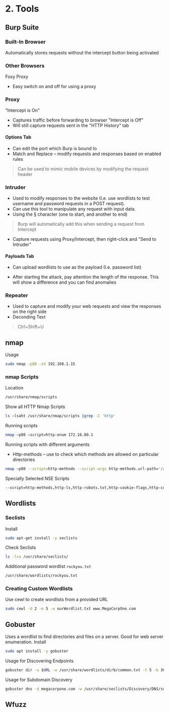 # 2. Tools

## Burp Suite

### Built-In Browser
Automatically stores requests without the intercept button being activated

### Other Browsers
Foxy Proxy
* Easy switch on and off for using a proxy

### Proxy
"Intercept is On"
* Captures traffic before forwarding to browser 
"Intercept is Off"
* Will still capture requests sent in the "HTTP History" tab 
#### Options Tab
* Can edit the port which Burp is bound to 
* Match and Replace – modify requests and responses based on enabled rules 
> Can be used to mimic mobile devices by modifying the request header 

### Intruder
* Used to modify responses to the website (I.e. use wordlists to test username and password requests in a POST request).  
* Can use this tool to manipulate any request with input data. 
* Using the § character (one to start, and another to end) 
> Burp will automatically add this when sending a request from Intercept 
* Capture requests using Proxy/Intercept, then right-click and "Send to Intruder" 
#### Payloads Tab
* Can upload wordlists to use as the payload (I.e. password list)

* After starting the attack, pay attention the length of the response. This will show a difference and you can find anomalies 

### Repeater
* Used to capture and modify your web requests and view the responses on the right side 
* Deconding Text 
> Ctrl+Shift+U 

## nmap
Usage
```bash
sudo nmap -p80 -sV 192.168.1.15
```

### nmap Scripts
Location
```bash
/usr/share/nmap/scripts 
```
Show all HTTP Nmap Scripts 
```bash
ls –lsaht /usr/share/nmap/scripts |grep -I 'http' 
```
Running scripts 
```bash
nmap –p80 –script=http-enum 172.16.80.1 
```
Running scripts with different arguments 
* Http-methods – use to check which methods are allowed on particular directories 
```bash
nmap –p80 --script=http-methods --script-args http-methods.url-path='/wp-includes/' 192.168.1.5 
```
Specially Selected NSE Scripts 
```bash
--script=http-methods,http-ls,http-robots.txt,http-cookie-flags,http-cors 
```

## Wordlists
### Seclists
Install
```bash
sudo apt-get install -y seclists
```
Check Seclists
```bash
ls -lsa /usr/share/seclists/
```
Additional password wordlist `rockyou.txt`
```bash
/usr/share/wordlists/rockyou.txt
```
### Creating Custom Wordlists
Use cewl to create wordlists from a provided URL
```bash
sudo cewl -d 2 -m 5 -w ourWordlist.txt www.MegaCorpOne.com
```

## Gobuster
Uses a wordlist to find directories and files on a server. Good for web server enumeration.
Install
```bash
sudo apt install -y gobuster
```
Usage for Discovering Endpoints
```bash
gobuster dir -u $URL -w /usr/share/wordlists/dirb/common.txt -t 5 -b 301
```
Usage for Subdomain Discovery
```bash
gobuster dns -d megacorpone.com -w /usr/share/seclists/Discovery/DNS/subdomains-top1million-110000.txt -t 30
```

## Wfuzz

